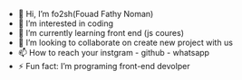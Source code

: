 - 👋 Hi, I’m fo2sh(Fouad Fathy Noman)
- 👀 I’m interested in coding
- 🌱 I’m currently learning front end (js coures)
- 💞️ I’m looking to collaborate on create new project with us
- 📫 How to reach your instgram - github - whatsapp
- ⚡ Fun fact: I’m programing front-end devolper

<!---
fo2sh821/fo2sh821 is a ✨ special ✨ repository because its `README.md` (this file) appears on your GitHub profile.
You can click the Preview link to take a look at your changes.
--->
